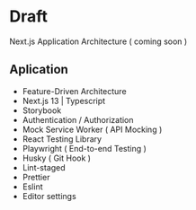 # Draft

Next.js Application Architecture ( coming soon )

## Aplication

- Feature-Driven Architecture
- Next.js 13 | Typescript
- Storybook
- Authentication / Authorization
- Mock Service Worker ( API Mocking )
- React Testing Library
- Playwright ( End-to-end Testing )
- Husky ( Git Hook )
- Lint-staged
- Prettier
- Eslint
- Editor settings

